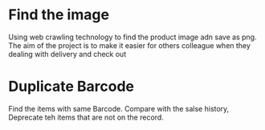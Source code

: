 # Find the image
  Using web crawling technology to find the product image adn save as png. 
  The aim of the project is to make it easier for others colleague when they dealing with delivery and check out

# Duplicate Barcode
  Find the items with same Barcode. Compare with the salse history, Deprecate teh items that are not on the record.

